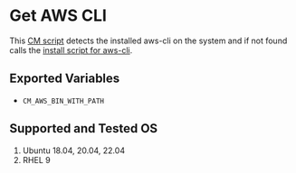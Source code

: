 # Get AWS CLI
This [CM script](https://github.com/mlcommons/ck/blob/master/cm/docs/tutorial-scripts.md) detects the installed aws-cli on the system and if not found calls the [install script for aws-cli](../script/install-aws-cli).

## Exported Variables
* `CM_AWS_BIN_WITH_PATH`

## Supported and Tested OS
1. Ubuntu 18.04, 20.04, 22.04
2. RHEL 9
